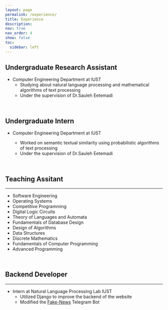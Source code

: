 ```yaml
---
layout: page
permalink: /experience/
title: Experience
description: 
nav: true
nav_order: 4
show: false
toc:
  sidebar: left
---
```

## **Undergraduate Research Assistant**

* Computer Engineering Department at IUST
  * Studying about natural language processing and mathematical algorithms of text processing
  * Under the supervision of Dr.Sauleh Eetemadi

<br>

## **Undergraduate Intern**

* Computer Engineering Department at IUST

  * Worked on semantic textual similarity using probabilistic algorithms of text processing
  * Under the supervision of Dr.Sauleh Eetemadi

<br>

## **Teaching Assitant**

---

* Software Engineering
* Operating Systems
* Competitive Programming
* Digital Logic Circuits
* Theory of Languages and Automata
* Fundamentals of Database Design
* Design of Algorithms
* Data Structures
* Discrete Mathematics
* Fundamentals of Computer Programming
* Advanced Programming

<br>

## **Backend Developer**

---

* Intern at Natural Language Processing Lab IUST
  * Utilized Django to improve the backend of the website
  * Modified the [Fake-News](https://github.com/NLPLab-IUST/Fake-News-Bot) Telegram Bot
